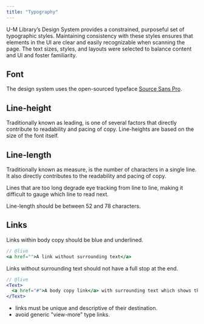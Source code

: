 ```yaml
---
title: "Typography"
---
```


U-M Library’s Design System provides a constrained, purposeful set of typographic styles. Maintaining consistency with these styles ensures that elements in the UI are clear and easily recognizable when scanning the page. The text sizes, styles, and layouts were selected to balance content and UI and foster familiarity.

## Font

The design system uses the open-sourced typeface [Source Sans Pro](https://fonts.google.com/specimen/Source+Sans+Pro).

## Line-height

Traditionally known as leading, is one of several factors that directly contribute to readability and pacing of copy. Line-heights are based on the size of the font itself.

## Line-length

Traditionally known as measure, is the number of characters in a single line. It also directly contributes to the readability and pacing of copy.

<research-insight>
  Lines that are too long degrade eye tracking from line to line, making it difficult to gauge which line to read next.
</research-insight>

Line-length should be between 52 and 78 characters.

## Links

Links within body copy should be blue and underlined.

```jsx
// @live
<a href="">A link without surrounding text</a>
```

Links without surrounding text should not have a full stop at the end.

```jsx
// @live
<Text>
  <a href="#">A body copy link</a> with surrounding text which shows the link in more context.
</Text>
```

- links must be unique and descriptive of their destination.
- avoid generic "view-more" type links.
